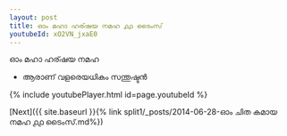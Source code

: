 ```yaml
---
layout: post
title: ഓം മഹാ ഹര്ഷയ നമഹ ൧൧ ടൈംസ്
youtubeId: xO2VN_jxaE0
---
```

 
 
 ഓം മഹാ ഹര്ഷയ നമഹ 
 
 -  ആരാണ് വളരെയധികം സന്തുഷ്ടൻ 
 
  
 
  
 
 
 
 
 
 


{% include youtubePlayer.html id=page.youtubeId %}
 
[Next]({{ site.baseurl }}{% link  split1/_posts/2014-06-28-ഓം ചിത കമായ നമഹ ൧൧ ടൈംസ്.md%})
 
